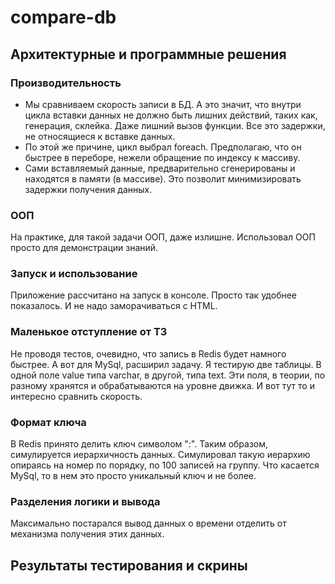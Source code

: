 # compare-db
## Архитектурные и программные решения
### Производительность
- Мы сравниваем скорость записи в БД. А это значит, что внутри цикла вставки данных не должно быть лишних действий,
  таких как, генерация, склейка. Даже лишний вызов функции. Все это задержки, не относящиеся к вставке данных.
- По этой же причине, цикл выбрал foreach. Предполагаю, что он быстрее в переборе, нежели обращение по
  индексу к массиву.
- Сами вставляемый данные, предварительно сгенерированы и находятся в памяти (в массиве). Это позволит
  минимизировать задержки получения данных.

### ООП
На практике, для такой задачи ООП, даже излишне. Использовал ООП просто для демонстрации знаний.

### Запуск и использование
Приложение рассчитано на запуск в консоле. Просто так удобнее показалось. И не надо заморачиваться с HTML.

### Маленькое отступление от ТЗ
Не проводя тестов, очевидно, что запись в Redis будет намного быстрее. А вот для MySql, расширил
задачу. Я тестирую две таблицы. В одной поле value типа varchar, в другой, типа text. Эти поля, в теории,
по разному хранятся и обрабатываются на уровне движка. И вот тут то и интересно сравнить скорость.

### Формат ключа
В Redis принято делить ключ символом ":". Таким образом, симулируется иерархичность данных. Симулировал такую
иерархию опираясь на номер по порядку, по 100 записей на группу. Что касается MySql, то в нем это просто
уникальный ключ и не более.

### Разделения логики и вывода
Максимально постарался вывод данных о времени отделить от механизма получения этих данных.


## Результаты тестирования и скрины
